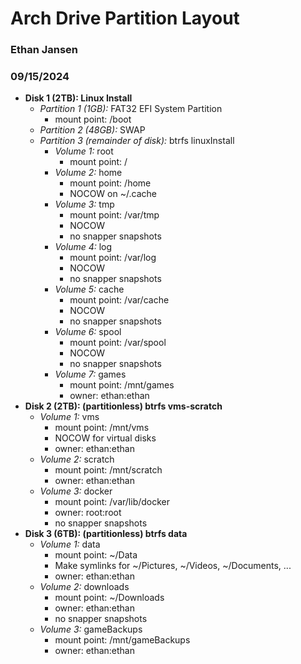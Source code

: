 # Arch Drive Partition Layout
### Ethan Jansen
### 09/15/2024

* **Disk 1 (2TB): Linux Install**
    * *Partition 1 (1GB):* FAT32 EFI System Partition
        * mount point: /boot
    * *Partition 2 (48GB):* SWAP
    * *Partition 3 (remainder of disk):* btrfs linuxInstall
        * *Volume 1:* root
            * mount point: /
        * *Volume 2:* home
            * mount point: /home
            * NOCOW on ~/.cache
        * *Volume 3:* tmp
            * mount point: /var/tmp
            * NOCOW
            * no snapper snapshots
        * *Volume 4:* log
            * mount point: /var/log
            * NOCOW
            * no snapper snapshots
        * *Volume 5:* cache
            * mount point: /var/cache
            * NOCOW
            * no snapper snapshots
        * *Volume 6:* spool
            * mount point: /var/spool
            * NOCOW
            * no snapper snapshots
        * *Volume 7:* games
            * mount point: /mnt/games
            * owner: ethan:ethan
* **Disk 2 (2TB): (partitionless) btrfs vms-scratch**
    * *Volume 1:* vms
        * mount point: /mnt/vms
        * NOCOW for virtual disks
        * owner: ethan:ethan
    * *Volume 2:* scratch
        * mount point: /mnt/scratch
        * owner: ethan:ethan
    * *Volume 3:* docker
        * mount point: /var/lib/docker
        * owner: root:root
        * no snapper snapshots
* **Disk 3 (6TB): (partitionless) btrfs data**
    * *Volume 1:* data
        * mount point: ~/Data
        * Make symlinks for ~/Pictures, ~/Videos, ~/Documents, ...
        * owner: ethan:ethan
    * *Volume 2:* downloads
        * mount point: ~/Downloads
        * owner: ethan:ethan
        * no snapper snapshots
    * *Volume 3:* gameBackups
        * mount point: /mnt/gameBackups
        * owner: ethan:ethan

